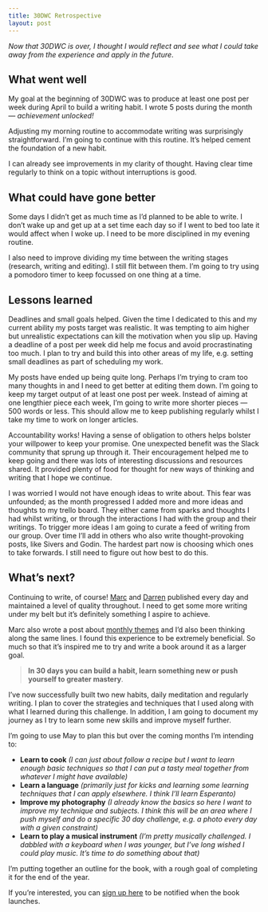 ```yaml
---
title: 30DWC Retrospective
layout: post
---
```


*Now that 30DWC is over, I thought I would reflect and see what I could take away from the experience and apply in the future*.

## What went well

My goal at the beginning of 30DWC was to produce at least one post per week during April to build a writing habit. I wrote 5 posts during the month — *achievement unlocked!*

Adjusting my morning routine to accommodate writing was surprisingly straightforward. I’m going to continue with this routine. It’s helped cement the foundation of a new habit.

I can already see improvements in my clarity of thought. Having clear time regularly to think on a topic without interruptions is good.

## What could have gone better

Some days I didn’t get as much time as I’d planned to be able to write. I don’t wake up and get up at a set time each day so if I  went to bed too late it would affect when I woke up. I need to be more disciplined in my evening routine.

I also need to improve dividing my time between the writing stages (research, writing and editing). I still flit between them. I’m going to try using a pomodoro timer to keep focussed on one thing at a time.

## Lessons learned

Deadlines and small goals helped. Given the time I dedicated to this and my current ability my posts target was realistic. It was tempting to aim higher but unrealistic expectations can kill the motivation when you slip up. Having a deadline of a post per week did help me focus and avoid procrastinating too much. I plan to try and build this into other areas of my life, e.g. setting small deadlines as part of scheduling my work.

My posts have ended up being quite long. Perhaps I’m trying to cram too many thoughts in and I need to get better at editing them down. I’m going to keep my target output of at least one post per week.  Instead of aiming at one lengthier piece each week, I’m going to write more shorter pieces — 500 words or less. This should allow me to keep publishing regularly whilst I take my time to work on longer articles.

Accountability works! Having a sense of obligation to others helps bolster your willpower to keep your promise. One unexpected benefit was the Slack community that sprung up through it. Their encouragement helped me to keep going and there was lots of interesting discussions and resources shared. It provided plenty of food for thought for new ways of thinking and writing that I hope we continue.

I was worried I would not have enough ideas to write about. This fear was unfounded; as the month progressed I added more and more ideas and thoughts to my trello board. They either came from sparks and thoughts I had whilst writing, or through the interactions I had with the group and their writings. To trigger more ideas I am going to curate a feed of writing from our group. Over time I’ll add in others who also write thought-provoking posts, like Sivers and Godin. The hardest part now is choosing which ones to take forwards. I still need to figure out how best to do this.

## What’s next?

Continuing to write, of course! [Marc](https://marcjenkins.co.uk/tag/30dwc/) and [Darren](http://bealers.com/category/30dwc/) published every day and maintained a level of quality throughout. I need to get some more writing under my belt but it’s definitely something I aspire to achieve.

Marc also wrote a post about [monthly themes](https://marcjenkins.co.uk/themes/) and I’d also been thinking along the same lines. I found this experience to be extremely beneficial.  So much so that it’s inspired me to try and write a book around it as a larger goal.

> **In 30 days you can build a habit, learn something new or push yourself to greater mastery**.

I’ve now successfully built two new habits, daily meditation and regularly writing. I plan to cover the strategies and techniques that I used along with what I learned during this challenge. In addition, I am going to document my journey as I try to learn some new skills and improve myself further.

I’m going to use May to plan this but over the coming months I’m intending to:

* **Learn to cook** _(I can just about follow a recipe but I want to learn enough basic techniques so that I can put a tasty meal together from whatever I might have available)_
* **Learn a language** _(primarily just for kicks and learning some learning techniques that I can apply elsewhere. I think I’ll learn Esperanto)_
* **Improve my photography** _(I already know the basics so here I want to improve my technique and subjects. I think this will be an area where I push myself and do a specific 30 day challenge, e.g. a photo every day with a given constraint)_
* **Learn to play a musical instrument** _(I’m pretty musically challenged. I dabbled with a keyboard when I was younger, but I’ve long wished I could play music. It’s time to do something about that)_

I’m putting together an outline for the book, with a rough goal of completing it for the end of the year.

If you’re interested, you can [sign up here](/30-days) to be notified when the book launches.
